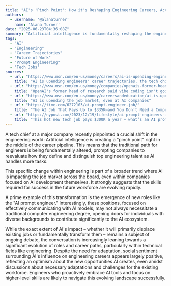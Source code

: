 ```yaml
---
title: "AI's 'Pinch Point': How it's Reshaping Engineering Careers, According to a Tech Chief"
authors:
  - username: '@alanaturner'
    name: 'Alana Turner'
date: "2025-06-23T04:36:08Z"
summary: "Artificial intelligence is fundamentally reshaping the engineering field, creating new career paths and challenges in identifying top talent. This transformation is extending beyond traditional tech roles, sparking both excitement and debate about the future of work."
tags:
  - "AI"
  - "Engineering"
  - "Career Trajectories"
  - "Future of Work"
  - "Prompt Engineering"
  - "Tech Jobs"
sources:
  - url: "https://www.msn.com/en-us/money/careers/ai-is-upending-engineers-career-trajectories-the-tech-chief-of-a-205-billion-company-told-bi/ar-AA1Hd9TY"
    title: "AI is upending engineers' career trajectories, the tech chief of a $205 billion company told BI"
  - url: "https://www.msn.com/en-us/money/companies/openais-former-head-of-research-said-vibe-coding-isnt-going-to-make-engineering-jobs-obsolete-for-now/ar-AA1GWuKm"
    title: "OpenAI's former head of research said vibe coding isn't going to make engineering jobs obsolete — for now"
  - url: "https://www.msn.com/en-us/money/careersandeducation/ai-is-upending-the-job-market-even-at-ai-companies/ar-AA1FQCMg"
    title: "AI is upending the job market, even at AI companies"
  - url: "https://time.com/6272103/ai-prompt-engineer-job/"
    title: "The AI Job That Pays Up to $335K—and You Don’t Need a Computer Engineering Background"
  - url: "https://nypost.com/2023/12/19/lifestyle/ai-prompt-engineers-in-demand-what-to-know-about-this-new-job/"
    title: "This hot new tech job pays $300K a year — what’s an AI prompt engineer?"
---
```


A tech chief at a major company recently pinpointed a crucial shift in the engineering world: Artificial intelligence is creating a "pinch point" right in the middle of the career pipeline. This means that the traditional path for engineers is being fundamentally altered, prompting companies to reevaluate how they define and distinguish top engineering talent as AI handles more tasks.

This specific change within engineering is part of a broader trend where AI is impacting the job market across the board, even within companies focused on AI development themselves. It strongly suggests that the skills required for success in the future workforce are evolving rapidly.

A prime example of this transformation is the emergence of new roles like the "AI prompt engineer." Interestingly, these positions, focused on effectively communicating with AI models, may not always necessitate a traditional computer engineering degree, opening doors for individuals with diverse backgrounds to contribute significantly to the AI ecosystem.

While the exact extent of AI's impact – whether it will primarily displace existing jobs or fundamentally transform them – remains a subject of ongoing debate, the conversation is increasingly leaning towards a significant evolution of roles and career paths, particularly within technical fields like engineering. Despite the need for adaptation, social sentiment surrounding AI's influence on engineering careers appears largely positive, reflecting an optimism about the new opportunities AI creates, even amidst discussions about necessary adaptations and challenges for the existing workforce. Engineers who proactively embrace AI tools and focus on higher-level skills are likely to navigate this evolving landscape successfully.
